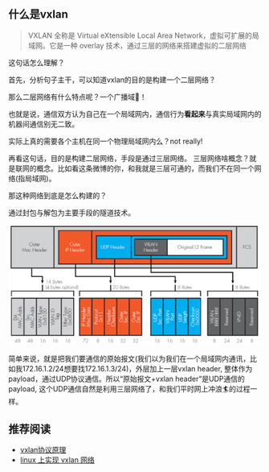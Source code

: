 ## 什么是vxlan



> VXLAN 全称是 Virtual eXtensible Local Area Network，虚拟可扩展的局域网。它是一种 overlay 技术，通过三层的网络来搭建虚拟的二层网络

这句话怎么理解？

首先，分析句子主干，可以知道vxlan的目的是构建一个二层网络？

那么二层网络有什么特点呢？一个广播域📢！

也就是说，通信双方认为自己在一个局域网内，通信行为**看起来**与真实局域网内的机器间通信别无二致。

实际上真的需要各个主机在同一个物理局域网内么？not really!

再看这句话，目的是构建二层网络，手段是通过三层网络。
三层网络啥概念？就是联网的概念。比如看这条微博的你，和我就是三层可通的，而我们不在同一个网络(指局域网)。

那这种网络到底是怎么构建的？

通过封包与解包为主要手段的隧道技术。

![vxlan图示](./vnet-vxlan.png)

简单来说，就是把我们要通信的原始报文(我们以为我们在一个局域网内通讯，比如我172.16.1.2/24想要找172.16.1.3/24)，外层加上一层vxlan header, 整体作为payload，通过UDP协议通信。所以“原始报文+vxlan header”是UDP通信的payload, 这个UDP通信自然是利用三层网络了，和我们平时网上冲浪🏄的过程一样。


## 推荐阅读
- [vxlan协议原理](https://cizixs.com/2017/09/25/vxlan-protocol-introduction)
- [linux 上实现 vxlan 网络](https://cizixs.com/2017/09/28/linux-vxlan/)